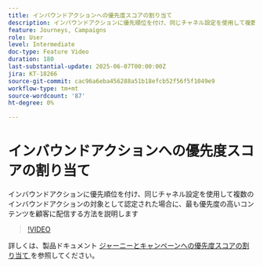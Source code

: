 ```yaml
---
title: インバウンドアクションへの優先度スコアの割り当て
description: インバウンドアクションに優先順位を付け、同じチャネル設定を使用して複数のインバウンドアクションの対象として認定された場合に、最も優先度の高いコンテンツを顧客に配信する方法を説明します
feature: Journeys, Campaigns
role: User
level: Intermediate
doc-type: Feature Video
duration: 180
last-substantial-update: 2025-06-07T00:00:00Z
jira: KT-18266
source-git-commit: cac96a6eba456288a51b18efcb52f56f5f1049e9
workflow-type: tm+mt
source-wordcount: '87'
ht-degree: 0%

---
```



# インバウンドアクションへの優先度スコアの割り当て

インバウンドアクションに優先順位を付け、同じチャネル設定を使用して複数のインバウンドアクションの対象として認定された場合に、最も優先度の高いコンテンツを顧客に配信する方法を説明します

>[!VIDEO](https://video.tv.adobe.com/v/3435529/?learn=on&enablevpops)

詳しくは、製品ドキュメント [ ジャーニーとキャンペーンへの優先度スコアの割り当て ](https://experienceleague.adobe.com/en/docs/journey-optimizer/using/conflict-prioritization/priority-scores) を参照してください。
